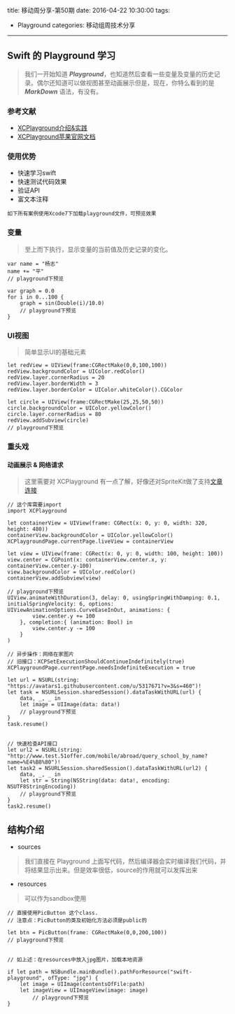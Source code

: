 title: 移动周分享-第50期
date: 2016-04-22  10:30:00
tags:
- Playground
categories: 移动组周技术分享

---

## Swift 的 Playground 学习
 
> 我们一开始知道 ***Playground***，也知道然后查看一些变量及变量的历史记录。偶尔还知道可以做视图甚至动画展示但是，现在，你特么看到的是 ***MarkDown*** 语法，有没有。
 
### 参考文献
 - [XCPlayground介绍&实践](http://nshipster.cn/xcplayground/)
 - [XCPlayground苹果官网文档](https://developer.apple.com/library/mac/documentation/Miscellaneous/Reference/XCPlaygroundModuleRef/XCPlayground.html)
 
### 使用优势
 - 快速学习swift
 - 快速测试代码效果
 - 验证API
 - 富文本注释
 
`如下所有案例使用Xcode7下加载playground文件，可预览效果`

### 变量
> 至上而下执行，显示变量的当前值及历史记录的变化。

```
var name = "杨志"
name += "平"
// playground下预览

var graph = 0.0
for i in 0...100 {
    graph = sin(Double(i)/10.0)
    // playground下预览
}

```

### UI视图
> 简单显示UI的基础元素

```
let redView = UIView(frame:CGRectMake(0,0,100,100))
redView.backgroundColor = UIColor.redColor()
redView.layer.cornerRadius = 20
redView.layer.borderWidth = 3
redView.layer.borderColor = UIColor.whiteColor().CGColor

let circle = UIView(frame:CGRectMake(25,25,50,50))
circle.backgroundColor = UIColor.yellowColor()
circle.layer.cornerRadius = 80
redView.addSubview(circle)
// playground下预览
```

### 重头戏
#### 动画展示 & 网络请求
> 这里需要对 XCPlayground 有一点了解，好像还对SpriteKit做了支持[文章连接](http://letvar.com/blog/2014/06/swift-and-playgrounds-learn-to-program-in-a-fun-way-2/)

```
// 这个库需要import
import XCPlayground

let containerView = UIView(frame: CGRect(x: 0, y: 0, width: 320, height: 480))
containerView.backgroundColor = UIColor.yellowColor()
XCPlaygroundPage.currentPage.liveView = containerView

let view = UIView(frame: CGRect(x: 0, y: 0, width: 100, height: 100))
view.center = CGPoint(x: containerView.center.x, y: containerView.center.y-100)
view.backgroundColor = UIColor.redColor()
containerView.addSubview(view)

// playground下预览
UIView.animateWithDuration(3, delay: 0, usingSpringWithDamping: 0.1, initialSpringVelocity: 6, options: UIViewAnimationOptions.CurveEaseInOut, animations: {
        view.center.y += 100
    }, completion:{ (animation: Bool) in
        view.center.y -= 100
    }
)

// 异步操作：网络在家图片
// 旧接口：XCPSetExecutionShouldContinueIndefinitely(true)
XCPlaygroundPage.currentPage.needsIndefiniteExecution = true

let url = NSURL(string: "https://avatars1.githubusercontent.com/u/5317671?v=3&s=460")!
let task = NSURLSession.sharedSession().dataTaskWithURL(url) {
    data, _, _ in
    let image = UIImage(data: data!)
    // playground下预览
}
task.resume()


// 快速检查API接口
let url2 = NSURL(string: "http://www.test.51offer.com/mobile/abroad/query_school_by_name?name=%E4%B8%80")!
let task2 = NSURLSession.sharedSession().dataTaskWithURL(url2) {
    data, _, _ in
    let str = String(NSString(data: data!, encoding: NSUTF8StringEncoding))
    // playground下预览
}
task2.resume()
```

## 结构介绍
- sources
> 我们直接在 Playground 上面写代码，然后编译器会实时编译我们代码，并将结果显示出来。但是效率很低，source的作用就可以发挥出来
 
- resources
> 可以作为sandbox使用

```
// 直接使用PicButton 这个class.
// 注意点：PicButton的类及初始化方法必须是public的

let btn = PicButton(frame: CGRectMake(0,0,200,100))
// playground下预览


// 如上述：在resources中放入jpg图片，加载本地资源

if let path = NSBundle.mainBundle().pathForResource("swift-playground", ofType: "jpg") {
    let image = UIImage(contentsOfFile:path)
    let imageView = UIImageView(image: image)
        // playground下预览
}
```

